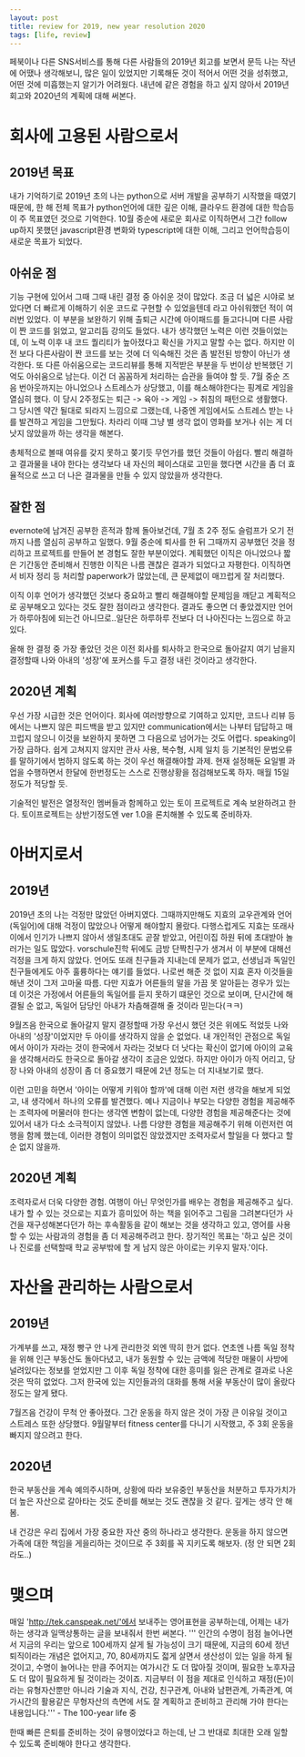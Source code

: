 ```yaml
---
layout: post
title: review for 2019, new year resolution 2020
tags: [life, review]
---
```


 페북이나 다른 SNS서비스를 통해 다른 사람들의 2019년 회고를 보면서 문득 나는 작년에 어땠나 생각해보니, 많은 일이 있었지만 기록해둔 것이 적어서 어떤 것을 성취했고, 어떤 것에 미흡했는지 알기가 어려웠다. 내년에 같은 경험을 하고 싶지 않아서 2019년 회고와 2020년의 계획에 대해 써본다.

# 회사에 고용된 사람으로서
## 2019년 목표
내가 기억하기로 2019년 초의 나는 python으로 서버 개발을 공부하기 시작했을 때였기 때문에, 한 해 전체 목표가 python언어에 대한 깊은 이해, 클라우드 환경에 대한 학습등이 주 목표였던 것으로 기억한다. 10월 중순에 새로운 회사로 이직하면서 그간 follow up하지 못했던 javascript환경 변화와 typescript에 대한 이해, 그리고 언어학습등이 새로운 목표가 되었다.

## 아쉬운 점
기능 구현에 있어서 그때 그때 내린 결정 중 아쉬운 것이 많았다.  조금 더 넓은 시야로 보았다면 더 빠르게 이해하기 쉬운 코드로 구현할 수 있었을텐데 라고 아쉬워했던 적이 여러번 있었다. 이 부분을 보완하기 위해 출퇴근 시간에 아이패드를 들고다니며 다른 사람이 짠 코드를 읽었고, 알고리듬 강의도 들었다. 내가 생각했던 노력은 이런 것들이었는데, 이 노력 이후 내 코드 퀄리티가 높아졌다고 확신을 가지고 말할 수는 없다.  하지만 이전 보다 다른사람이 짠 코드를 보는 것에 더 익숙해진 것은 좀 발전된 방향이 아닌가 생각한다. 또 다른 아쉬움으로는 코드리뷰를 통해 지적받은 부분을 두 번이상 반복했던 기억도 아쉬움으로 남는다. 이건 더 꼼꼼하게 처리하는 습관을 들여야 할 듯. 7월 중순 즈음 번아웃까지는 아니었으나 스트레스가 상당했고, 이를 해소해야한다는 핑계로 게임을 열심히 했다. 이 당시 2주정도는 퇴근 -> 육아 -> 게임 -> 취침의 패턴으로 생활했다. 그 당시엔 약간 될대로 되라지 느낌으로 그랬는데, 나중엔 게임에서도 스트레스 받는 나를 발견하고 게임을 그만뒀다. 차라리 이때 그냥 별 생각 없이 영화를 보거나 쉬는 게 더 낫지 않았을까 하는 생각을 해본다.

총체적으로 볼때 여유를 갖지 못하고 쫒기듯 무언가를 했던 것들이 아쉽다. 빨리 해결하고 결과물을 내야 한다는 생각보다 내 자신의 페이스대로 고민을 했다면 시간을 좀 더 효율적으로 쓰고 더 나은 결과물을 만들 수 있지 않았을까 생각한다.

## 잘한 점
evernote에 남겨진 공부한 흔적과 함께 돌아보건데, 7월 초 2주 정도 슬럼프가 오기 전까지 나름 열심히 공부하고 일했다.
9월 중순에 퇴사를 한 뒤 그때까지 공부했던 것을 정리하고 프로젝트를 만들어 본 경험도 잘한 부분이었다. 계획했던 이직은 아니었으나 짧은 기간동안 준비해서 진행한 이직은 나름 괜찮은 결과가 되었다고 자평한다. 이직하면서 비자 정리 등 처리할 paperwork가 많았는데, 큰 문제없이 매끄럽게 잘 처리했다.

이직 이후 언어가 생각했던 것보다 중요하고 빨리 해결해야할 문제임을 깨닫고 계획적으로 공부해오고 있다는 것도 잘한 점이라고 생각한다. 결과도 좋으면 더 좋았겠지만 언어가 하루아침에 되는건 아니므로..일단은 하루하루 전보다 더 나아진다는 느낌으로 하고 있다.

올해 한 결정 중 가장 좋았던 것은 이전 회사를 퇴사하고 한국으로 돌아갈지 여기 남을지 결정할때 나와 아내의 '성장'에 포커스를 두고 결정 내린 것이라고 생각한다.

## 2020년 계획
우선 가장 시급한 것은 언어이다. 회사에 여러방향으로 기여하고 있지만, 코드나 리뷰 등에서는 나쁘지 않은 피드백을 받고 있지만 communication에서는 나부터 답답하고 매끄럽지 않으니 이것을 보완하지 못하면 그 다음으로 넘어가는 것도 어렵다. speaking이 가장 급하다. 쉽게 고쳐지지 않지만 관사 사용, 복수형, 시제 일치 등 기본적인 문법오류를 말하기에서 범하지 않도록 하는 것이 우선 해결해야할 과제.  현재 설정해둔 요일별 과업을 수행하면서 한달에 한번정도는 스스로 진행상황을 점검해보도록 하자. 매월 15일 정도가 적당할 듯.

기술적인 발전은 열정적인 멤버들과 함께하고 있는 토이 프로젝트로 계속 보완하려고 한다. 토이프로젝트는 상반기정도엔 ver 1.0을 론치해볼 수 있도록 준비하자.

# 아버지로서
## 2019년
2019년 초의 나는 걱정만 많았던 아버지였다. 그때까지만해도 지효의 교우관계와 언어(독일어)에 대해 걱정이 많았으나 어떻게 해야할지 몰랐다. 다행스럽게도 지효는 또래사이에서 인기가 나쁘지 않아서 생일초대도 곧잘 받았고, 어린이집 하원 뒤에 초대받아 놀러가는 일도 많았다. vorschule진학 뒤에도 금방 단짝친구가 생겨서 이 부분에 대해선 걱정을 크게 하지 않았다. 언어도 또래 친구들과 지내는데 문제가 없고, 선생님과 독일인 친구들에게도 아주 훌륭하다는 얘기를 들었다. 나로썬 해준 것 없이 지효 혼자 이것들을 해낸 것이 그저 고마울 따름. 다만 지효가 어른들의 말을 가끔 못 알아듣는 경우가 있는데 이것은 가정에서 어른들의 독일어를 듣지 못하기 떄문인 것으로 보이며, 단시간에 해결될 순 없고, 독일어 담당인 아내가 차츰해결해 줄 것이라 믿는다(ㅋㅋ)

9월즈음 한국으로 돌아갈지 말지 결정할때 가장 우선시 했던 것은 위에도 적었듯 나와 아내의 '성장'이었지만 두 아이를 생각하지 않을 순 없었다. 내 개인적인 관점으로 독일에서 아이가 자라는 것이 한국에서 자라는 것보다 더 낫다는 확신이 없기에 아이의 교육을 생각해서라도 한국으로 돌아갈 생각이 조금은 있었다. 하지만 아이가 아직 어리고, 당장 나와 아내의 성장이 좀 더 중요했기 때문에 2년 정도는 더 지내보기로 했다.

이런 고민을 하면서 '아이는 어떻게 키워야 할까'에 대해 이런 저런 생각을 해보게 되었고, 내 생각에서 하나의 오류를 발견했다. 예나 지금이나 부모는 다양한 경험을 제공해주는 조력자에 머물러야 한다는 생각엔 변함이 없는데, 다양한 경험을 제공해준다는 것에 있어서 내가 다소 소극적이지 않았나. 나름 다양한 경험을 제공해주기 위해 이런저런 여행을 함께 했는데, 이러한 경험이 의미없진 않았겠지만 조력자로서 할일을 다 했다고 할 순 없지 않을까.

## 2020년 계획
조력자로서 더욱 다양한 경험. 여행이 아닌 무엇인가를 배우는 경험을 제공해주고 싶다. 내가 할 수 있는 것으로는 지효가 흥미있어 하는 책을 읽어주고 그림을 그려본다던가 사건을 재구성해본다던가 하는 후속활동을 같이 해보는 것을 생각하고 있고, 영어를 사용할 수 있는 사람과의 경험을 좀 더 제공해주려고 한다. 장기적인 목표는 '하고 싶은 것이나 진로를 선택할때 학교 공부밖에 할 게 남지 않은 아이로는 키우지 말자.'이다.

# 자산을 관리하는 사람으로서
## 2019년
가계부를 쓰고, 재정 빵구 안 나게 관리한것 외엔 딱히 한거 없다. 연초엔 나름 독일 정착을 위해 인근 부동산도 돌아다녔고, 내가 동원할 수 있는 금액에 적당한 매물이 사방에 널려있다는 정보를 얻었지만 그 이후 독일 정착에 대한 흥미를 잃은 관계로 결과로 나온것은 딱히 없었다. 그저 한국에 있는 지인들과의 대화를 통해 서울 부동산이 많이 올랐다 정도는 알게 됐다.

7월즈음 건강이 무척 안 좋아졌다. 그간 운동을 하지 않은 것이 가장 큰 이유일 것이고 스트레스 또한 상당했다. 9월말부터 fitness center를 다니기 시작했고, 주 3회 운동을 빠지지 않으려고 한다.

## 2020년
한국 부동산을 계속 예의주시하며, 상황에 따라 보유중인 부동산을 처분하고 투자가치가 더 높은 자산으로 갈아타는 것도 준비를 해보는 것도 괜찮을 것 같다. 깊게는 생각 안 해봄.

내 건강은 우리 집에서 가장 중요한 자산 중의 하나라고 생각한다. 운동을 하지 않으면 가족에 대한 책임을 게을리하는 것이므로 주 3회를 꼭 지키도록 해보자.  (정 안 되면 2회라도..)

# 맺으며
매일 'http://tek.canspeak.net/'에서 보내주는 영어표현을 공부하는데, 어제는 내가 하는 생각과 일맥상통하는 글을 보내줘서 한번 써본다.
'''
인간의 수명이 점점 늘어나면서 지금의 우리는 앞으로 100세까지 살게 될 가능성이
크기 때문에, 지금의 60세 정년퇴직이라는 개념은 없어지고, 70, 80세까지도 젋게
살면서 생산성이 있는 일을 하게 될 것이고, 수명이 늘어나는 만큼 주어지는 여가시간
도 더 많아질 것이며, 필요한 노후자금도 더 많이 필요하게 될 것이라는 것이죠.
지금부터 이 점을 제대로 인식하고 재정(돈)이라는 유형자산뿐만 아니라 기술과 지식,
건강, 친구관계, 아내와 남편관계, 가족관계, 여가시간의 활용같은 무형자산의 측면에
서도 잘 계획하고 준비하고 관리해 가야 한다는 내용입니다.''' - The 100-year life 중

한때 빠른 은퇴를 준비하는 것이 유행이었다고 하는데, 난 그 반대로 최대한 오래 일할 수 있도록 준비해야 한다고 생각한다.